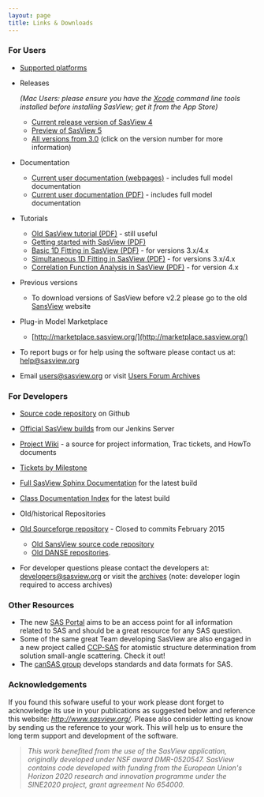 ```yaml
---
layout: page
title: Links & Downloads
---
```


### For Users

*   [Supported platforms](./faq.html#Platforms)

*   Releases

    _(Mac Users: please ensure you have the [Xcode](https://en.wikipedia.org/wiki/Xcode) command line tools installed before installing SasView; get it from the App Store)_
    - [Current release version of SasView 4](https://github.com/SasView/sasview/releases/latest "SasView download")
    - [Preview of SasView 5](https://github.com/SasView/sasview/releases/tag/v5.0-beta.1 "SasView download")
    - [All versions from 3.0](https://github.com/SasView/sasview/tags "SasView download") (click on the version number for more information)

  
*   Documentation

    -   [Current user documentation (webpages)](http://www.sasview.org/docs/user/user.html) - includes full model documentation  
    -   [Current user documentation (PDF)](http://www.sasview.org/downloads/SasViewDocumentation.pdf) - includes full model documentation  
    
*   Tutorials

    *   [Old SasView tutorial (PDF)](http://www.sasview.org/downloads/OldTutorial.pdf) - still useful
    *   [Getting started with SasView (PDF)](http://www.sasview.org/downloads/getting_started_with_sasview.pdf)
    *   [Basic 1D Fitting in SasView (PDF)](http://www.sasview.org/downloads/basic_1d_fitting_in_sasview_v3x_4x.pdf) - for versions 3.x/4.x
    *   [Simultaneous 1D Fitting in SasView (PDF)](http://www.sasview.org/downloads/simultaneous_1d_fitting_in_sasview_v3x_4x.pdf) - for versions 3.x/4.x
    *   [Correlation Function Analysis in SasView (PDF)](http://www.sasview.org/downloads/correlation_function_analysis_in_sasview_v4x.pdf) - for version 4.x

  
*   Previous versions

    *   To download versions of SasView before v2.2 please go to the old [SansView](http://danse.chem.utk.edu/sansview.html#downloads) website

  
*   Plug-in Model Marketplace

    *   [http://marketplace.sasview.org/](http://marketplace.sasview.org/)

  
*   To report bugs or for help using the software please contact us at: [help@sasview.org](mailto:help@sasview.org)

*   Email [users@sasview.org](mailto:users@sasview.org) or visit [Users Forum Archives](http://sourceforge.net/mailarchive/forum.php?forum_name=sasview-users)

  

### For Developers

*   [Source code repository](https://github.com/SasView/sasview) on Github
*   [Official SasView builds](https://jenkins.esss.dk/sasview/view/Master-Builds) from our Jenkins Server
*   [Project Wiki](http://trac.sasview.org/wiki/) - a source for project information, Trac tickets, and HowTo documents
*   [Tickets by Milestone](http://trac.sasview.org/report/3/)
*   [Full SasView Sphinx Documentation](http://www.sasview.org/docs/) for the latest build
*   [Class Documentation Index](http://www.sasview.org/docs/dev/dev.html) for the latest build
*   Old/historical Repositories
*   [Old Sourceforge repository](http://sourceforge.net/p/sasview/code/) - Closed to commits February 2015
    *   [Old SansView source code repository](http://sansviewproject.svn.sourceforge.net/viewvc/sansviewproject/)
    *   [Old DANSE repositories](http://danse.us/admin/repolist).

*   For developer questions please contact the developers at: [developers@sasview.org](mailto:developers@sasview.org) or visit the [archives](https://sourceforge.net/p/sasview/mailman/sasview-users/) (note: developer login required to access archives)

  

### Other Resources

*   The new [SAS Portal](http://www.smallangle.org) aims to be an access point for all information related to SAS and should be a great resource for any SAS question.
*   Some of the same great Team developing SasView are also engaged in a new project called [CCP-SAS](http://www.ccpsas.org) for atomistic structure determination from solution small-angle scattering. Check it out!
*   The [canSAS group](http://www.cansas.org) develops standards and data formats for SAS.

  

### Acknowledgements

If you found this sofware useful to your work please dont forget to acknowledge its use in your publications as suggested below and reference this website: _http://www.sasview.org/_. Please also consider letting us know by sending us the reference to your work. This will help us to ensure the long term support and development of the software.

> _This work benefited from the use of the SasView application, originally developed under NSF award DMR-0520547. SasView contains code developed with funding from the European Union's Horizon 2020 research and innovation programme under the SINE2020 project, grant agreement No 654000._